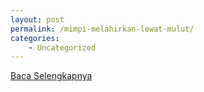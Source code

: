 ```yaml
---
layout: post
permalink: /mimpi-melahirkan-lewat-mulut/
categories:
    - Uncategorized
---
```


[Baca Selengkapnya](/03)